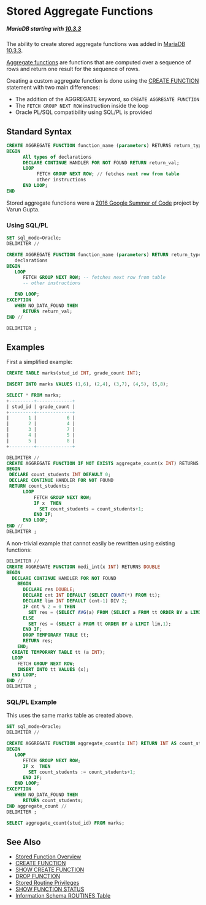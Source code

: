 # Stored Aggregate Functions

##### MariaDB starting with [10.3.3](/kb/en/mariadb-1033-release-notes/)

The ability to create stored aggregate functions was added in [MariaDB 10.3.3](/kb/en/mariadb-1033-release-notes/).

[Aggregate functions](/built-in-functions/aggregate-functions/) are functions that are computed over a sequence of rows and return one result for the sequence of rows.

Creating a custom aggregate function is done using the [CREATE FUNCTION](/sql-statements-structure/sql-statements/data-definition/create/create-function/) statement with two main differences:

- The addition of the AGGREGATE keyword, so `CREATE AGGREGATE FUNCTION`
- The `FETCH GROUP NEXT ROW` instruction inside the loop
- Oracle PL/SQL compatibility using SQL/PL is provided

## Standard Syntax

```sql
CREATE AGGREGATE FUNCTION function_name (parameters) RETURNS return_type
BEGIN
      All types of declarations
      DECLARE CONTINUE HANDLER FOR NOT FOUND RETURN return_val;
      LOOP
           FETCH GROUP NEXT ROW; // fetches next row from table
           other instructions
      END LOOP;
END
```

Stored aggregate functions were a [2016 Google Summer of Code](/kb/en/google-summer-of-code-2016/) project by Varun Gupta.

### Using SQL/PL

```sql
SET sql_mode=Oracle;
DELIMITER //

CREATE AGGREGATE FUNCTION function_name (parameters) RETURN return_type
   declarations
BEGIN
   LOOP
      FETCH GROUP NEXT ROW; -- fetches next row from table
      -- other instructions

   END LOOP;
EXCEPTION
   WHEN NO_DATA_FOUND THEN
      RETURN return_val;
END //

DELIMITER ;
```

## Examples

First a simplified example:

```sql
CREATE TABLE marks(stud_id INT, grade_count INT);

INSERT INTO marks VALUES (1,6), (2,4), (3,7), (4,5), (5,8);

SELECT * FROM marks;
+---------+-------------+
| stud_id | grade_count |
+---------+-------------+
|       1 |           6 |
|       2 |           4 |
|       3 |           7 |
|       4 |           5 |
|       5 |           8 |
+---------+-------------+

DELIMITER //
CREATE AGGREGATE FUNCTION IF NOT EXISTS aggregate_count(x INT) RETURNS INT
BEGIN
 DECLARE count_students INT DEFAULT 0;
 DECLARE CONTINUE HANDLER FOR NOT FOUND
 RETURN count_students;
      LOOP
          FETCH GROUP NEXT ROW;
          IF x  THEN
            SET count_students = count_students+1;
          END IF;
      END LOOP;
END //
DELIMITER ;
```

A non-trivial example that cannot easily be rewritten using existing functions:

```sql
DELIMITER //
CREATE AGGREGATE FUNCTION medi_int(x INT) RETURNS DOUBLE
BEGIN
  DECLARE CONTINUE HANDLER FOR NOT FOUND
    BEGIN
      DECLARE res DOUBLE;
      DECLARE cnt INT DEFAULT (SELECT COUNT(*) FROM tt);
      DECLARE lim INT DEFAULT (cnt-1) DIV 2;
      IF cnt % 2 = 0 THEN
        SET res = (SELECT AVG(a) FROM (SELECT a FROM tt ORDER BY a LIMIT lim,2) ttt);
      ELSE
        SET res = (SELECT a FROM tt ORDER BY a LIMIT lim,1);
      END IF;
      DROP TEMPORARY TABLE tt;
      RETURN res;
    END;
  CREATE TEMPORARY TABLE tt (a INT);
  LOOP
    FETCH GROUP NEXT ROW;
    INSERT INTO tt VALUES (x);
  END LOOP;
END //
DELIMITER ;
```

### SQL/PL Example

This uses the same marks table as created above.

```sql
SET sql_mode=Oracle;
DELIMITER //

CREATE AGGREGATE FUNCTION aggregate_count(x INT) RETURN INT AS count_students INT DEFAULT 0;
BEGIN
   LOOP
      FETCH GROUP NEXT ROW;
      IF x  THEN
        SET count_students := count_students+1;
      END IF;
   END LOOP;
EXCEPTION
   WHEN NO_DATA_FOUND THEN
      RETURN count_students;
END aggregate_count //
DELIMITER ;

SELECT aggregate_count(stud_id) FROM marks;
```

## See Also

- [Stored Function Overview](/programming-customizing-mariadb/stored-routines/stored-functions/stored-function-overview/)
- [CREATE FUNCTION](/sql-statements-structure/sql-statements/data-definition/create/create-function/)
- [SHOW CREATE FUNCTION](/sql-statements-structure/sql-statements/administrative-sql-statements/show/show-create-function/)
- [DROP FUNCTION](/programming-customizing-mariadb/stored-routines/stored-functions/drop-function/)
- [Stored Routine Privileges](/programming-customizing-mariadb/stored-routines/stored-functions/stored-routine-privileges/)
- [SHOW FUNCTION STATUS](/sql-statements-structure/sql-statements/administrative-sql-statements/show/show-function-status/)
- [Information Schema ROUTINES Table](/sql-statements-structure/sql-statements/administrative-sql-statements/system-tables/information-schema/information-schema-tables/information-schema-routines-table/)